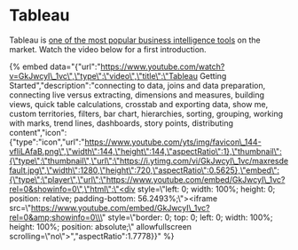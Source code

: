 # Tableau

Tableau is [one of the most popular business intelligence tools](https://www.tableau.com/de-de/about/blog/2017/2/tableau-five-years-leader-gartners-magic-quadrant-analytics-66133) on the market. Watch the video below for a first introduction.

{% embed data="{\"url\":\"https://www.youtube.com/watch?v=GkJwcyI\_1vc\",\"type\":\"video\",\"title\":\"Tableau Getting Started\",\"description\":\"connecting to data, joins and data preparation, connecting live versus extracting, dimensions and measures, building views, quick table calculations, crosstab and exporting data, show me, custom territories, filters, bar chart, hierarchies, sorting, grouping, working with marks, trend lines, dashboards, story points, distributing content\",\"icon\":{\"type\":\"icon\",\"url\":\"https://www.youtube.com/yts/img/favicon\_144-vfliLAfaB.png\",\"width\":144,\"height\":144,\"aspectRatio\":1},\"thumbnail\":{\"type\":\"thumbnail\",\"url\":\"https://i.ytimg.com/vi/GkJwcyI\_1vc/maxresdefault.jpg\",\"width\":1280,\"height\":720,\"aspectRatio\":0.5625},\"embed\":{\"type\":\"player\",\"url\":\"https://www.youtube.com/embed/GkJwcyI\_1vc?rel=0&showinfo=0\",\"html\":\"<div style=\\\"left: 0; width: 100%; height: 0; position: relative; padding-bottom: 56.2493%;\\\"><iframe src=\\\"https://www.youtube.com/embed/GkJwcyI\_1vc?rel=0&amp;showinfo=0\\\" style=\\\"border: 0; top: 0; left: 0; width: 100%; height: 100%; position: absolute;\\\" allowfullscreen scrolling=\\\"no\\\"></iframe></div>\",\"aspectRatio\":1.7778}}" %}

